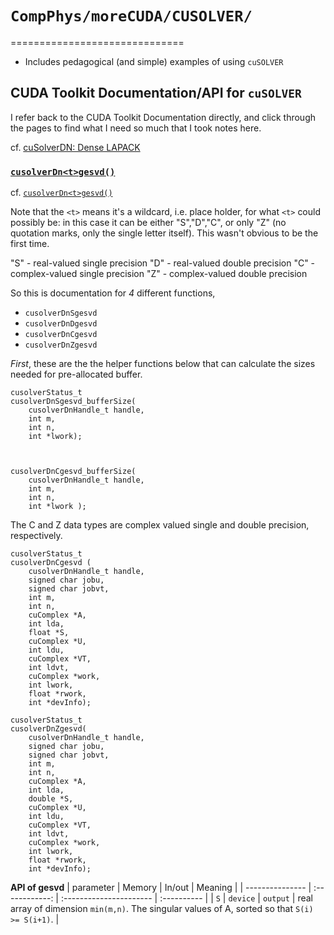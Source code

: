 # `CompPhys/moreCUDA/CUSOLVER/`
==============================
- Includes pedagogical (and simple) examples of using `cuSOLVER`

## CUDA Toolkit Documentation/API for `cuSOLVER`

I refer back to the CUDA Toolkit Documentation directly, and click through the pages to find what I need so much that I took notes here.

cf. [cuSolverDN: Dense LAPACK](http://docs.nvidia.com/cuda/cusolver/index.html#cuds-intro)

### [`cusolverDn<t>gesvd()`](http://docs.nvidia.com/cuda/cusolver/index.html#cuds-lt-t-gt-gesvd)

cf. [`cusolverDn<t>gesvd()`](http://docs.nvidia.com/cuda/cusolver/index.html#cuds-lt-t-gt-gesvd)

Note that the `<t>` means it's a wildcard, i.e. place holder, for what `<t>` could possibly be: in this case it can be either "S","D","C", or only "Z" (no quotation marks, only the single letter itself).  This wasn't obvious to be the first time.    
    
"S" - real-valued single precision
"D" - real-valued double precision
"C" - complex-valued single precision
"Z" - complex-valued double precision   

So this is documentation for *4* different functions,
- `cusolverDnSgesvd`   
- `cusolverDnDgesvd`
- `cusolverDnCgesvd`
- `cusolverDnZgesvd`   

*First*, these are the the helper functions below that can calculate the sizes needed for pre-allocated buffer.   


```   
cusolverStatus_t
cusolverDnSgesvd_bufferSize(
	cusolverDnHandle_t handle,
	int m,   
	int n,
	int *lwork);



cusolverDnCgesvd_bufferSize(
	cusolverDnHandle_t handle,
	int m,
	int n,
	int *lwork );   

```   



The C and Z data types are complex valued single and double precision, respectively.  
```   
cusolverStatus_t
cusolverDnCgesvd (
	cusolverDnHandle_t handle,   
	signed char jobu,   
	signed char jobvt,   
	int m,   
	int n,   
	cuComplex *A,   
	int lda,
	float *S,   
	cuComplex *U,
	int ldu,
	cuComplex *VT,
	int ldvt,
	cuComplex *work,
	int lwork,
	float *rwork,
	int *devInfo);   

cusolverStatus_t
cusolverDnZgesvd(
	cusolverDnHandle_t handle,
	signed char jobu,   
	signed char jobvt,
	int m,   
	int n,
	cuComplex *A,
	int lda,
	double *S,
	cuComplex *U,
	int ldu,
	cuComplex *VT,
	int ldvt,
	cuComplex *work,
	int lwork,
	float *rwork,
	int *devInfo);

```

**API of gesvd**
| parameter        | Memory  | In/out | Meaning |
| --------------- | :------------: | :---------------------- | :---------- |
| `S` | `device`  | `output`   | real array of dimension `min(m,n)`.  The singular values of A, sorted so that `S(i) >= S(i+1)`.  |   
